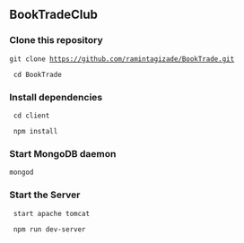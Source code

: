 ## BookTradeClub
### Clone this repository
<code>git clone https://github.com/ramintagizade/BookTrade.git </code>

<code> cd BookTrade </code>

### Install dependencies

<code> cd client </code>

<code> npm install </code>

### Start MongoDB daemon

<code>mongod</code>

### Start the Server 

<code> start apache tomcat </code>

<code> npm run dev-server </code>




